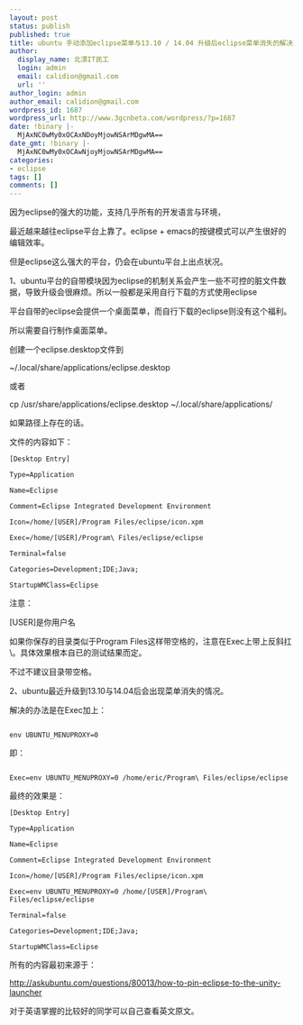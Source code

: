 ```yaml
---
layout: post
status: publish
published: true
title: ubuntu 手动添加eclipse菜单与13.10 / 14.04 升级后eclipse菜单消失的解决办法
author:
  display_name: 北漂IT民工
  login: admin
  email: calidion@gmail.com
  url: ''
author_login: admin
author_email: calidion@gmail.com
wordpress_id: 1687
wordpress_url: http://www.3gcnbeta.com/wordpress/?p=1687
date: !binary |-
  MjAxNC0wMy0xOCAxNDoyMjowNSArMDgwMA==
date_gmt: !binary |-
  MjAxNC0wMy0xOCAwNjoyMjowNSArMDgwMA==
categories:
- eclipse
tags: []
comments: []
---
```

因为eclipse的强大的功能，支持几乎所有的开发语言与环境，

最近越来越往eclipse平台上靠了。eclipse + emacs的按键模式可以产生很好的编辑效率。

但是eclipse这么强大的平台，仍会在ubuntu平台上出点状况。

1、ubuntu平台的自带模块因为eclipse的机制关系会产生一些不可控的脏文件数据，导致升级会很麻烦。所以一般都是采用自行下载的方式使用eclipse

平台自带的eclipse会提供一个桌面菜单，而自行下载的eclipse则没有这个福利。

所以需要自行制作桌面菜单。

创建一个eclipse.desktop文件到

~/.local/share/applications/eclipse.desktop

或者

cp /usr/share/applications/eclipse.desktop ~/.local/share/applications/

如果路径上存在的话。

文件的内容如下：

```
[Desktop Entry]

Type=Application

Name=Eclipse

Comment=Eclipse Integrated Development Environment

Icon=/home/[USER]/Program Files/eclipse/icon.xpm

Exec=/home/[USER]/Program\ Files/eclipse/eclipse

Terminal=false

Categories=Development;IDE;Java;

StartupWMClass=Eclipse
```
注意：

[USER]是你用户名

如果你保存的目录类似于Program Files这样带空格的，注意在Exec上带上反斜扛\。具体效果根本自已的测试结果而定。

不过不建议目录带空格。

2、ubuntu最近升级到13.10与14.04后会出现菜单消失的情况。

解决的办法是在Exec加上：

```

env UBUNTU_MENUPROXY=0
```
即：

```

Exec=env UBUNTU_MENUPROXY=0 /home/eric/Program\ Files/eclipse/eclipse
```

最终的效果是：

```
[Desktop Entry]

Type=Application

Name=Eclipse

Comment=Eclipse Integrated Development Environment

Icon=/home/[USER]/Program Files/eclipse/icon.xpm

Exec=env UBUNTU_MENUPROXY=0 /home/[USER]/Program\ Files/eclipse/eclipse

Terminal=false

Categories=Development;IDE;Java;

StartupWMClass=Eclipse
```

所有的内容最初来源于：

http://askubuntu.com/questions/80013/how-to-pin-eclipse-to-the-unity-launcher

对于英语掌握的比较好的同学可以自己查看英文原文。